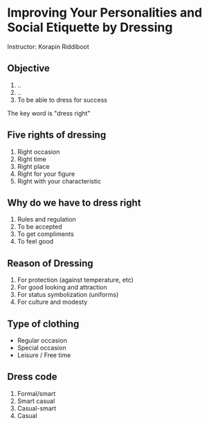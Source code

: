 # Improving Your Personalities and Social Etiquette by Dressing

Instructor: Korapin Riddiboot

## Objective

1. ..
2. ..
3. To be able to dress for success

The key word is "dress right"

## Five rights of dressing

1. Right occasion
2. Right time
3. Right place
4. Right for your figure
5. Right with your characteristic

## Why do we have to dress right

1. Rules and regulation
2. To be accepted
3. To get compliments
4. To feel good

## Reason of Dressing

1. For protection (against temperature, etc)
2. For good looking and attraction
3. For status symbolization (uniforms)
4. For culture and modesty

## Type of clothing

- Regular occasion
- Special occasion
- Leisure / Free time

## Dress code

1. Formal/smart
2. Smart casual
3. Casual-smart
4. Casual
